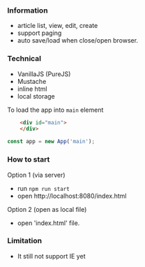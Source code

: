 ### Information
- article list, view, edit, create
- support paging
- auto save/load when close/open browser.

### Technical
- VanillaJS (PureJS)
- Mustache
- inline html
- local storage

To load the app into `main` element
```html
    <div id="main">
    </div>
```

```javascript
const app = new App('main');
```

### How to start

Option 1 (via server)
- run `npm run start`
- open http://localhost:8080/index.html

Option 2 (open as local file)
- open 'index.html' file.  


### Limitation
- It still not support IE yet


